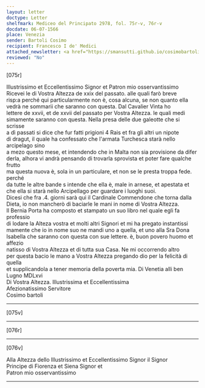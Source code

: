 ```yaml
---
layout: letter
doctype: Letter
shelfmark: Mediceo del Principato 2978, fol. 75r-v, 76r-v
docdate: 06-07-1566
place: Venezia
sender: Bartoli Cosimo
recipient: Francesco I de' Medici
attached_newsletter: <a href="https://smansutti.github.io/cosimobartoli/texts/3079_180/">3079_180</a>
reviewed: "No"
---
```


[075r]  
  
  
Illustrissimo et Eccellentissimo Signor et Patron mio osservantissimo  
Ricevei le di Vostra Altezza de xxix del passato. alle quali farò breve  
risp:a perché qui particularmente non è, cosa alcuna, se non quanto ella  
vedrà ne sommarii che saranno con questa. Dal Cavalier Vinta ho  
lettere de xxvii, et de xxvii del passato per Vostra Altezza. le quali medi  
simamente saranno con questa. Nella presa delle due galeotte che si scrisse  
a dì passati si dice che fur fatti prigioni 4 Rais et fra gli altri un nipote  
di dragut, il quale ha confessato che l'armata Turchesca starà nello arcipelago sino  
a mezo questo mese, et intendendo che in Malta non sia provisione da difer  
derla, alhora vi andrà pensando di trovarla sprovista et poter fare qualche frutto  
ma questa nuova è, sola in un particulare, et non se le presta troppa fede. perché  
da tutte le altre bande s intende che ella è, male in arnese, et apestata et  
che ella si starà nello Arcipellago per guardare i luoghi suoi.  
Dicesi che fra .4. giorni sarà qui il Cardinale Commendone che torna dalla  
Dieta, io non mancherò di baciarle le mani in nome di Vostra Altezza.  
Il Bernia Porta ha composto et stampato un suo libro nel quale egli fa professio  
di lodare la Alteza vostra et molti altri Signori et mi ha pregato instantissi  
mamente che io in nome suo ne mandi uno a quella, et uno alla Sra Dona  
Isabella che saranno con questa con sue lettere. è, buon povero huomo et affezio  
natisso di Vostra Altezza et di tutta sua Casa. Ne mi occorrendo altro  
per questa bacio le mano a Vostra Altezza pregando dio per la felicità di quella  
et supplicandola a tener memoria della poverta mia. Di Venetia alli ben  
Lugno MDLxvi  
Di Vostra Altezza. Illustrissima et Eccellentissima  
Afezionatissimo Servitore  
Cosimo bartoli  
  
---  

[075v]  
  
  
  
---  

[076r]  
  
  
  
---  

[076v]  
  
  
Alla Altezza dello Illustrissimo et Eccellentissimo Signor il Signor  
Principe di Fiorenza et Siena Signor et  
Patron mio osservantissimo  
  
---  

